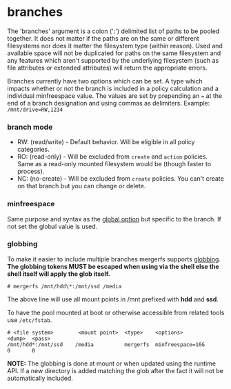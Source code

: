 # branches

The 'branches' argument is a colon (':') delimited list of paths to be
pooled together. It does not matter if the paths are on the same or
different filesystems nor does it matter the filesystem type (within
reason). Used and available space will not be duplicated for paths on
the same filesystem and any features which aren't supported by the
underlying filesystem (such as file attributes or extended attributes)
will return the appropriate errors.

Branches currently have two options which can be set. A type which
impacts whether or not the branch is included in a policy calculation
and a individual minfreespace value. The values are set by prepending
an `=` at the end of a branch designation and using commas as
delimiters. Example: `/mnt/drive=RW,1234`


### branch mode

- RW: (read/write) - Default behavior. Will be eligible in all policy
  categories.
- RO: (read-only) - Will be excluded from `create` and `action`
  policies. Same as a read-only mounted filesystem would be (though
  faster to process).
- NC: (no-create) - Will be excluded from `create` policies. You can't
  create on that branch but you can change or delete.


### minfreespace

Same purpose and syntax as the [global option](minfreespace.md) but
specific to the branch. If not set the global value is used.


### globbing

To make it easier to include multiple branches mergerfs supports
[globbing](http://linux.die.net/man/7/glob). **The globbing tokens
MUST be escaped when using via the shell else the shell itself will
apply the glob itself.**

```
# mergerfs /mnt/hdd\*:/mnt/ssd /media
```

The above line will use all mount points in /mnt prefixed with **hdd**
and **ssd**.

To have the pool mounted at boot or otherwise accessible from related
tools use `/etc/fstab`.

```
# <file system>        <mount point>  <type>    <options>             <dump>  <pass>
/mnt/hdd*:/mnt/ssd    /media          mergerfs  minfreespace=16G      0       0
```

**NOTE:** The globbing is done at mount or when updated using the runtime API. If a new directory is added matching the glob after the fact it will not be automatically included.
